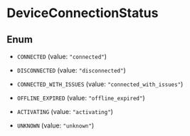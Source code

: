 <!--  Copyright 2025 Cisco Systems Inc.

Permission is hereby granted, free of charge, to any person obtaining a copy
of this software and associated documentation files (the "Software"), to deal
in the Software without restriction, including without limitation the rights
to use, copy, modify, merge, publish, distribute, sublicense, and/or sell
copies of the Software, and to permit persons to whom the Software is
furnished to do so, subject to the following conditions:

The above copyright notice and this permission notice shall be included in
all copies or substantial portions of the Software.

THE SOFTWARE IS PROVIDED "AS IS", WITHOUT WARRANTY OF ANY KIND, EXPRESS OR
IMPLIED, INCLUDING BUT NOT LIMITED TO THE WARRANTIES OF MERCHANTABILITY,
FITNESS FOR A PARTICULAR PURPOSE AND NONINFRINGEMENT. IN NO EVENT SHALL THE
AUTHORS OR COPYRIGHT HOLDERS BE LIABLE FOR ANY CLAIM, DAMAGES OR OTHER
LIABILITY, WHETHER IN AN ACTION OF CONTRACT, TORT OR OTHERWISE, ARISING FROM,
OUT OF OR IN CONNECTION WITH THE SOFTWARE OR THE USE OR OTHER DEALINGS IN
THE SOFTWARE.-->


# DeviceConnectionStatus

## Enum


* `CONNECTED` (value: `"connected"`)

* `DISCONNECTED` (value: `"disconnected"`)

* `CONNECTED_WITH_ISSUES` (value: `"connected_with_issues"`)

* `OFFLINE_EXPIRED` (value: `"offline_expired"`)

* `ACTIVATING` (value: `"activating"`)

* `UNKNOWN` (value: `"unknown"`)



